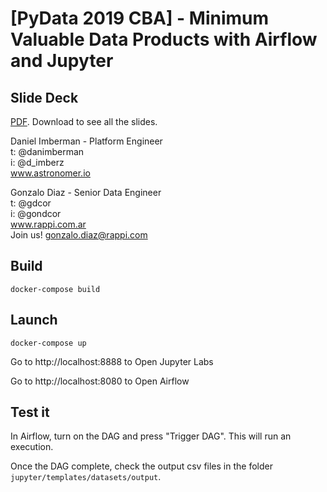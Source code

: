 # [PyData 2019 CBA] - Minimum Valuable Data Products with Airflow and Jupyter

## Slide Deck
[PDF](./slide_deck/pydatacba2019_mvdp_pipelines_pdf.pdf). Download to see all the slides.  

Daniel Imberman - Platform Engineer  
t: @danimberman  
i: @d_imberz  
www.astronomer.io  

Gonzalo Diaz - Senior Data Engineer  
t: @gdcor  
i: @gondcor  
www.rappi.com.ar  
Join us! gonzalo.diaz@rappi.com  

## Build
```
docker-compose build
```

## Launch
```
docker-compose up
```
Go to http://localhost:8888 to Open Jupyter Labs

Go to http://localhost:8080 to Open Airflow

## Test it
In Airflow, turn on the DAG and press "Trigger DAG". This will run an execution.

Once the DAG complete, check the output csv files in the folder `jupyter/templates/datasets/output`.
